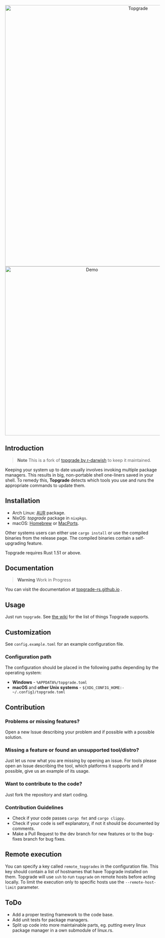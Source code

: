 <div align="center">
  <img alt="Topgrade" src="doc/topgrade.png" width="850px">
  
  <!--
  <a href="https://github.com/topgrade-rs/topgrade/releases"><img alt="GitHub Release" src="https://img.shields.io/github/release/r-darwish/topgrade.svg"></a>
  <a href="https://crates.io/crates/topgrade"><img alt="crates.io" src="https://img.shields.io/crates/v/topgrade.svg"></a>
  <a href="https://aur.archlinux.org/packages/topgrade"><img alt="AUR" src="https://img.shields.io/aur/version/topgrade.svg"></a>
  <a href="https://formulae.brew.sh/formula/topgrade"><img alt="Homebrew" src="https://img.shields.io/homebrew/v/topgrade.svg"></a>
  -->  

  <img alt="Demo" src="doc/screenshot.gif" width="550px">
</div>
  
## Introduction

> **Note**
> This is a fork of [topgrade by r-darwish](https://github.com/r-darwish/topgrade) to keep it maintained.

Keeping your system up to date usually involves invoking multiple package managers.
This results in big, non-portable shell one-liners saved in your shell.
To remedy this, **Topgrade** detects which tools you use and runs the appropriate commands to update them.

## Installation

- Arch Linux: [AUR](https://aur.archlinux.org/packages/topgrade) package.
- NixOS: _topgrade_ package in `nixpkgs`.
- macOS: [Homebrew](https://formulae.brew.sh/formula/topgrade) or [MacPorts](https://ports.macports.org/port/topgrade/).

Other systems users can either use `cargo install` or use the compiled binaries from the release page.
The compiled binaries contain a self-upgrading feature.

Topgrade requires Rust 1.51 or above.

## Documentation

> **Warning**
> Work in Progress

You can visit the documentation at [topgrade-rs.github.io](https://topgrade-rs.github.io/) .

## Usage

Just run `topgrade`.
See [the wiki](https://github.com/r-darwish/topgrade/wiki/Step-list) for the list of things Topgrade supports.

## Customization

See `config.example.toml` for an example configuration file.

### Configuration path

The configuration should be placed in the following paths depending by the operating system:

- **Windows** - `%APPDATA%/topgrade.toml`
- **macOS** and **other Unix systems** - `${XDG_CONFIG_HOME:-~/.config}/topgrade.toml`

## Contribution

### Problems or missing features?

Open a new Issue describing your problem and if possible with a possible solution.

### Missing a feature or found an unsupported tool/distro?

Just let us now what you are missing by opening an issue.
For tools please open an Issue describing the tool, which platforms it supports and if possible, give us an example of its usage.

### Want to contribute to the code?

Just fork the repository and start coding.

### Contribution Guidelines

- Check if your code passes `cargo fmt` and `cargo clippy`.
- Check if your code is self explanatory, if not it should be documented by comments.
- Make a Pull Request to the dev branch for new features or to the bug-fixes branch for bug fixes.

## Remote execution

You can specify a key called `remote_topgrades` in the configuration file.
This key should contain a list of hostnames that have Topgrade installed on them.
Topgrade will use `ssh` to run `topgrade` on remote hosts before acting locally.
To limit the execution only to specific hosts use the `--remote-host-limit` parameter.

## ToDo

- Add a proper testing framework to the code base.
- Add unit tests for package managers.
- Split up code into more maintainable parts, eg. putting every linux package manager in a own submodule of linux.rs.
